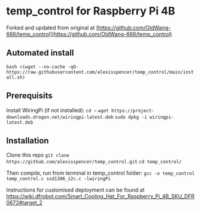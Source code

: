 # temp_control for Raspberry Pi 4B

Forked and updated from original at [https://github.com/OldWang-666/temp_control](https://github.com/OldWang-666/temp_control)

## Automated install
`bash <(wget --no-cache -qO- https://raw.githubusercontent.com/alexisspencer/temp_control/main/install.sh)`

## Prerequisits
Install WiringPi (if not installed):
`cd ~`
`wget https://project-downloads.drogon.net/wiringpi-latest.deb`
`sudo dpkg -i wiringpi-latest.deb`

## Installation
Clone this repo
`git clone https://github.com/alexisspencer/temp_control.git`
`cd temp_control/`

Then compile, run from terminal in temp_control folder:
`gcc -o temp_control temp_control.c ssd1306_i2c.c -lwiringPi`


Instructions for customised deployment can be found at https://wiki.dfrobot.com/Smart_Cooling_Hat_For_Raspberry_Pi_4B_SKU_DFR0672#target_2